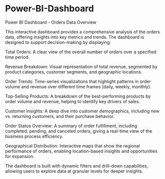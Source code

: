 # Power-BI-Dashboard
Power BI Dashboard - Orders Data Overview

This interactive dashboard provides a comprehensive analysis of the orders data, offering insights into key metrics and trends. The dashboard is designed to support decision-making by displaying:

Total Orders: A clear view of the overall number of orders over a specified time period.

Revenue Breakdown: Visual representation of total revenue, segmented by product categories, customer segments, and geographic locations.

Order Trends: Time-series visualizations that highlight patterns in order volume and revenue over different time frames (daily, weekly, monthly).

Top-Selling Products: A breakdown of the best-performing products by order volume and revenue, helping to identify key drivers of sales.

Customer Insights: A deep dive into customer demographics, including new vs. returning customers, and their purchase behavior.

Order Status Overview: A summary of order fulfillment, including completed, pending, and canceled orders, giving a real-time view of the business process efficiency.

Geographical Distribution: Interactive maps that show the regional performance of orders, enabling location-based insights and opportunities for expansion.

The dashboard is built with dynamic filters and drill-down capabilities, allowing users to explore data at granular levels for deeper insights.
